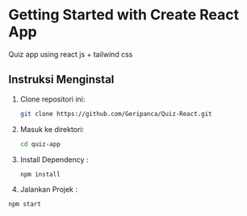 # Getting Started with Create React App

Quiz app using react js + tailwind css

## Instruksi Menginstal

1. Clone repositori ini:
   ```bash
   git clone https://github.com/Geripanca/Quiz-React.git
   ```
2. Masuk ke direktori:
   ```bash
   cd quiz-app
   ```
3. Install Dependency :
   ```bash
   npm install
   ```
4. Jalankan Projek :

```bash
npm start
```
